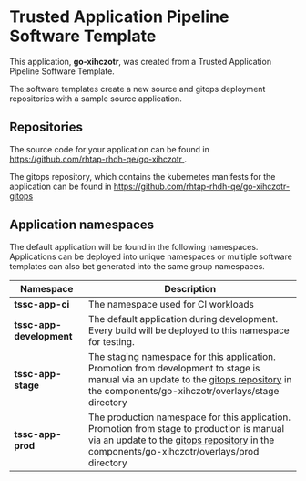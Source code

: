 # Trusted Application Pipeline Software Template

This application, **go-xihczotr**, was created from a Trusted Application Pipeline Software Template.

The software templates create a new source and gitops deployment repositories with a sample source application. 

## Repositories

The source code for your application can be found in [https://github.com/rhtap-rhdh-qe/go-xihczotr ](https://github.com/rhtap-rhdh-qe/go-xihczotr ).
 
The gitops repository, which contains the kubernetes manifests for the application can be found in 
[https://github.com/rhtap-rhdh-qe/go-xihczotr-gitops ](https://github.com/rhtap-rhdh-qe/go-xihczotr-gitops ) 

## Application namespaces 

The default application will be found in the following namespaces. Applications can be deployed into unique namespaces or multiple software templates can also bet generated into the same group namespaces.  

|  Namespace   |  Description   |  
| -------- | -------- |
| **tssc-app-ci** | The namespace used for CI workloads |
| **tssc-app-development** | The default application during development. Every build will be deployed to this namespace for testing. |
| **tssc-app-stage** | The staging namespace for this application. Promotion from development to stage is manual via an update to the [gitops repository](https://github.com/rhtap-rhdh-qe/go-xihczotr-gitops ) in the components/go-xihczotr/overlays/stage directory |
| **tssc-app-prod** | The production namespace for this application. Promotion from stage to production is manual via an update to the [gitops repository](https://github.com/rhtap-rhdh-qe/go-xihczotr-gitops ) in the components/go-xihczotr/overlays/prod directory |